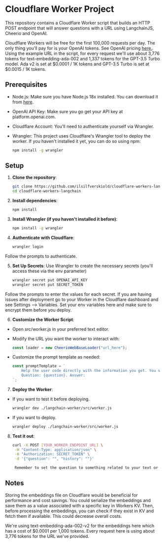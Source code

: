 # Cloudflare Worker Project

This repository contains a Cloudflare Worker script that builds an HTTP POST endpoint that will answer questions with a URL using LangchainJS, Cheerio and OpenAI. 

Cloudflare Workers will be free for the first 100,000 requests per day. The only thing you'll pay for is your OpenAI tokens. See OpenAI pricing [here.](https://openai.com/pricing). Using the example URL in the script, for every request we'll use about 3,776 tokens for text-embedding-ada-002 and 1,337 tokens for the GPT-3.5 Turbo model. Ada v2 is set at $0.0001 / 1K tokens and GPT-3.5 Turbo is set at $0.0015 / 1K tokens.

## Prerequisites

- Node.js: Make sure you have Node.js 18x installed. You can download it from [here](https://nodejs.org/).
- OpenAI API Key: Make sure you go get your API key at platform.openai.com.
- Cloudflare Account: You'll need to authenticate yourself via Wrangler.
- Wrangler: This project uses Cloudflare's Wrangler tool to deploy the worker. If you haven't installed it yet, you can do so using npm:

  ```bash
  npm install -g wrangler

## Setup

1. **Clone the repository**:

    ```bash
    git clone https://github.com/ilsilfverskiold/cloudflare-workers-langchain.git
    cd cloudflare-workers-langchain

2. **Install dependencies**: 

    ```bash
    npm install

3. **Install Wrangler (if you haven't installed it before)**: 

    ```bash
    npm install -g wrangler

4. **Authenticate with Cloudflare**:

    ```bash
    wrangler login

Follow the prompts to authenticate.

5. **Set Up Secrets**: Use Wrangler to create the necessary secrets (you'll access these via the env parameter)

    ```bash
    wrangler secret put OPENAI_API_KEY
    wrangler secret put SECRET_TOKEN

Follow the prompts to enter the values for each secret. If you are having issues after deployment go to your Worker in the Cloudflare dashboard and see Settings --> Variables. Set your env variables here and make sure to encrypt them before you deploy.

6. **Customize the Worker Script**:

- Open src/worker.js in your preferred text editor.
- Modify the URL you want the worker to interact with:

    ```javascript
    const loader = new CheerioWebBaseLoader("url_here");

- Customize the prompt template as needed:

    ```javascript
    const promptTemplate = `
        Help the user code directly with the information you get. You should be able to help the user understand how to use it in their own javascript code.
        Question: {question}. Answer:
	`;

7. **Deploy the Worker**:

- If you want to test it before deploying.

    ```bash
    wrangler dev ./langchain-worker/src/worker.js

- If you want to deploy.

    ```bash
    wrangler deploy ./langchain-worker/src/worker.js

8. **Test it out**:

    ```bash
    curl -X POST [YOUR_WORKER_ENDPOINT_URL] \
     -H "Content-Type: application/json" \
     -H "Authorization: SECRET_TOKEN" \
     -d '{"question": "", "history": ""}'

     Remember to set the question to something related to your text or it will have issues answering

## Notes

Storing the embeddings file on Cloudflare would be beneficial for performance and cost savings. You could serialize the embeddings and save them as a value associated with a specific key in Workers KV. Then, before processing the embeddings, you can check if they exist in KV and fetch them if available. This could decrease overall costs. 

We're using text-embedding-ada-002-v2 for the embeddings here which has a cost of $0.0001 per 1,000 tokens. Every request here is using about 3,776 tokens for the URL we've provided. 
